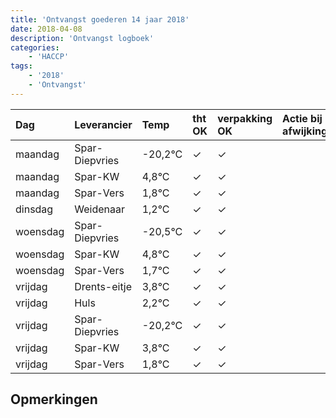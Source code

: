 ```yaml
---
title: 'Ontvangst goederen 14 jaar 2018'
date: 2018-04-08
description: 'Ontvangst logboek'
categories:
    - 'HACCP'
tags:
    - '2018'
    - 'Ontvangst'
---
```

| Dag | Leverancier | Temp | tht OK | verpakking OK | Actie bij afwijking | Controle door |
|:---|:---|:---|:---|:---|:---|:---|
| maandag | Spar-Diepvries | -20,2°C | &check; | &check; | | DPater |
| maandag | Spar-KW | 4,8°C | &check; | &check; | | DPater |
| maandag | Spar-Vers | 1,8°C | &check; | &check; | | DPater |
| dinsdag | Weidenaar | 1,2°C | &check; | &check; | | DPater |
| woensdag | Spar-Diepvries | -20,5°C | &check; | &check; | | WPater |
| woensdag | Spar-KW | 4,8°C | &check; | &check; | | WPater |
| woensdag | Spar-Vers | 1,7°C | &check; | &check; | | WPater |
| vrijdag | Drents-eitje | 3,8°C | &check; | &check; | | WPater |
| vrijdag | Huls | 2,2°C | &check; | &check; | | WPater |
| vrijdag | Spar-Diepvries | -20,2°C | &check; | &check; | | WPater |
| vrijdag | Spar-KW | 3,8°C | &check; | &check; | | WPater |
| vrijdag | Spar-Vers | 1,8°C | &check; | &check; | | WPater |

## Opmerkingen


